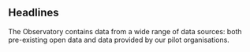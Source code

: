 ## Headlines

The Observatory contains data from a wide range of data sources: both pre-existing open data and data provided by our pilot organisations.